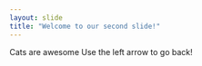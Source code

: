 ```yaml
---
layout: slide
title: "Welcome to our second slide!"
---
```

Cats are awesome
Use the left arrow to go back!
